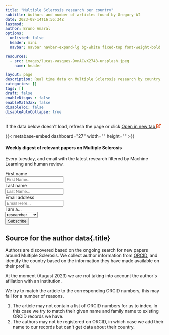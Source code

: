 ```yaml
---
title: "Multiple Sclerosis research per country"
subtitle: Authors and number of articles found by Gregory-AI
date: 2023-08-14T16:56:34Z
lastmod: 
author: Bruno Amaral
options:
  unlisted: false
  header: mini
  navbar: navbar navbar-expand-lg bg-white fixed-top font-weight-bold

resources:
  - src: images/lucas-vasques-9vnACvX2748-unsplash.jpeg
    name: header

layout: page
description: Real time data on Multiple Sclerosis research by country
categories: []
tags: []
draft: false
enableDisqus : false
enableMathJax: false
disableToC: false
disableAutoCollapse: true
---
```


<div class="row justify-content-center align-items-start mb-5 mt-5 p-md-5">
<div class="col-md-8">
<p>If the data below doesn't load, refresh the page or click 
<a href="https://metabase.gregory-ms.com/public/dashboard/ce92fcfa-ed1f-4880-8681-a6286f698216" class="font-weight-bold" target="_blank">Open in new tab <svg xmlns="http://www.w3.org/2000/svg" viewBox="0 0 512 512" style="width:14px; height:auto;" class="">
<path d="M432,320H400a16,16,0,0,0-16,16V448H64V128H208a16,16,0,0,0,16-16V80a16,16,0,0,0-16-16H48A48,48,0,0,0,0,112V464a48,48,0,0,0,48,48H400a48,48,0,0,0,48-48V336A16,16,0,0,0,432,320ZM488,0h-128c-21.37,0-32.05,25.91-17,41l35.73,35.73L135,320.37a24,24,0,0,0,0,34L157.67,377a24,24,0,0,0,34,0L435.28,133.32,471,169c15,15,41,4.5,41-17V24A24,24,0,0,0,488,0Z" fill="#dc3600"></path>
</svg></a>
</p>

<div class="embed-responsive embed-responsive-4by3">
  {{< metabase-embed dashboard="27" width="" height="" >}}
</div>

</div>

  <div class="col-md-4 col-12 justify-content-center ">
    <div class="col-md-12 ml-auto mr-auto">
                <div class="card card-contact card-raised">
                  <form role="form" id="contact-form1" method="post" action="https://api.gregory-ms.com/subscriptions/new/">
                    <div class="card-header text-center px-3">
                      <h4 class="card-title font-weight-bold">Weekly digest of relevant papers on Multiple Sclerosis</h4>
                      <p class="p-3">Every tuesday, and email with the latest research filtered by Machine Learning and human review.</p>
                    </div>
                    <div class="card-body">
                      <div class="row">
                        <div class="col-md-6 pr-2">
                          <label>First name</label>
                          <div class="input-group">
                            <div class="input-group-prepend">
                              <span class="input-group-text pr-2"><i class="now-ui-icons users_circle-08"></i></span>
                            </div>
                            <input type="text" name="first_name" class="form-control" placeholder="First Name..." aria-label="First Name..." autocomplete="given-name">
                          </div>
                        </div>
                        <div class="col-md-6 pl-2">
                          <div class="form-group">
                            <label>Last name</label>
                            <div class="input-group">
                              <div class="input-group-prepend">
                                <span class="input-group-text pr-2"><i class="now-ui-icons text_caps-small"></i></span>
                              </div>
                              <input type="text" name="last_name" class="form-control" placeholder="Last Name..." aria-label="Last Name..." autocomplete="family-name">
                            </div>
                          </div>
                        </div>
                      </div>
                      <div class="form-group">
                        <label>Email address</label>
                        <div class="input-group">
                          <div class="input-group-prepend">
                            <span class="input-group-text pr-2"><i class="now-ui-icons ui-1_email-85"></i></span>
                          </div>
                          <input type="email" name="email" id="email" class="form-control" placeholder="Email Here..." autocomplete="email">
                        </div>
                      </div>
                      <div class="form-group">
                        <label>I am a...</label>
                        <div class="input-group">
                          <select id="profile" name="profile" class="form-control">
                            <option value="researcher">researcher</option>
                            <option value="doctor">doctor</option>
                            <option value="clinical centre">clinical centre</option>
                            <option value="patient">patient</option>
                          </select>
                        </div>
                      </div>
                      <div class="row">
                        <div class="col-md-12 ml-auto mr-auto text-center">
                          <input value="2" name="list" id="list" type="hidden">
                          <button type="submit" class="btn btn-primary btn-round mr-auto ml-auto font-weight-bold">Subscribe</button>
                        </div>
                      </div>
                    </div>
                  </form>
                </div>
              </div>
  </div>
</div>


<div class="row">
<div class="col-8 mx-auto">

## Source for the author data{.title}

Authors are discovered based on the ongoing search for new papers around Multiple Sclerosis. We collect author information from [ORCID](https://orcid.org/), and identify the country based on the information they have made available on their profile.

At the moment (August 2023) we are not taking into account the author's afiliation with an institution.

We try to match the article to the corresponding ORCID numbers, this may fail for a number of reasons.

1. The article may not contain a list of ORCID numbers for us to index. In this case we try to match their given name and family name to existing ORCID records we have.
2. The authors may not be registered on ORCID, in which case we add their name to our records but can't get data about their country.

</div>
</div>